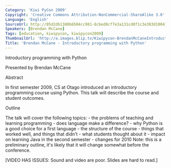 ```yaml
---
Category: 'Kiwi PyCon 2009'
Copyright: 'Creative Commons Attribution-NonCommercial-ShareAlike 3.0'
Language: 'English'
SourceUrl: http://05d2db1380b6504cc981-8cbed8cf7e3a131cd8f1c3e383d10041.r93.cf2.rackcdn.com/kiwi-pycon-2009/124_brendan-mccane-introductory-programming-with-python.flv
Speakers: [Brendan McCane]
Tags: [education, kiwipycon, kiwipycon2009]
ThumbnailUrl: 'http://a.images.blip.tv/Kiwipycon-BrendanMcCaneIntroductoryProgrammingWithPython306-471.jpg'
Title: 'Brendan McCane - Introductory programming with Python'
---
```

Introductory programming with Python

Presented by Brendan McCane

Abstract

In first semester 2009, CS at Otago introduced an introductory programming
course using Python. This talk will describe the course and student outcomes.

Outline

The talk will cover the following topics: - the problems of teaching and
learning programming - does language make a difference? - why Python is a good
choice for a first language - the structure of the course - things that worked
well, and things that didn't - what students thought about it - impact on
learning Java in the second semester - changes for 2010 Note: this is a
preliminary outline, it's likely that it will change somewhat before the
conference.

[VIDEO HAS ISSUES: Sound and video are poor. Slides are hard to read.]

